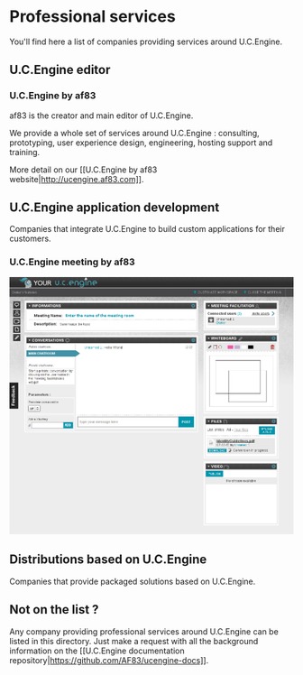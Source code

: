 # Professional services

You'll find here a list of companies providing services around U.C.Engine.

## U.C.Engine editor

### U.C.Engine by af83

af83 is the creator and main editor of U.C.Engine.

We provide a whole set of services around U.C.Engine : consulting, prototyping, user experience design, engineering, hosting support and training.

More detail on our [[U.C.Engine by af83 website|http://ucengine.af83.com]].

## U.C.Engine application development

Companies that integrate U.C.Engine to build custom applications for their customers.

### U.C.Engine meeting by af83

<a href="https://meeting.ucengine.com/"><img class="screenshot" src="static/img/screenshots/meeting.png" /></a>

## Distributions based on U.C.Engine

Companies that provide packaged solutions based on U.C.Engine.

## Not on the list ?

Any company providing professional services around U.C.Engine can be listed in this directory. Just make a request with all the background information on the [[U.C.Engine documentation repository|https://github.com/AF83/ucengine-docs]].
